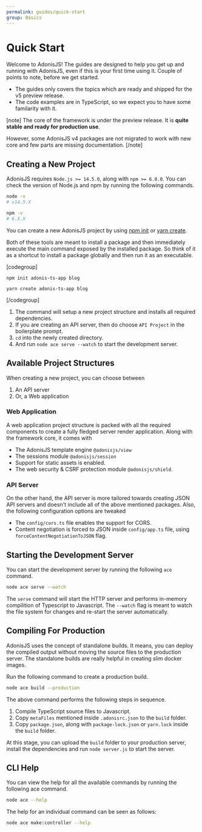 ```yaml
---
permalink: guides/quick-start
group: Basics
---
```


# Quick Start
Welcome to AdonisJS! The guides are designed to help you get up and running with AdonisJS, even if this is your first time using it. Couple of points to note, before we get started.

- The guides only covers the topics which are ready and shipped for the v5 preview release.
- The code examples are in TypeScript, so we expect you to have some familarity with it.

[note]
The core of the framework is under the preview release. It is **quite stable and ready for production use**.

However, some AdonisJS v4 packages are not migrated to work with new core and few parts are missing documentation.
[/note]

## Creating a New Project
AdonisJS requires `Node.js >= 14.5.0`, along with `npm >= 6.0.0`. You can check the version of Node.js and npm by running the following commands.

```sh
node -v
# v14.5.X

npm -v
# 6.X.X
```

You can create a new AdonisJS project by using [npm init](https://docs.npmjs.com/cli/init) or [yarn create](https://classic.yarnpkg.com/en/docs/cli/create/). 

Both of these tools are meant to install a package and then immediately execute the main command exposed by the installed package. So think of it as a shortcut to install a package globally and then run it as an executable.

[codegroup]
```sh{}{npm}
npm init adonis-ts-app blog
```

```sh{}{yarn}
yarn create adonis-ts-app blog
```
[/codegroup]

1. The command will setup a new project structure and installs all required dependencies.
2. If you are creating an API server, then do choose `API Project` in the boilerplate prompt.
3. `cd` into the newly created directory.
4. And run `node ace serve --watch` to start the development server.

## Available Project Structures
When creating a new project, you can choose between

1. An API server
2. Or, a Web application

### Web Application

A web application project structure is packed with all the required components to create a fully fledged server render application. Along with the framework core, it comes with

- The AdonisJS template engine `@adonisjs/view`
- The sessions module `@adonisjs/session`
- Support for static assets is enabled.
- The web security & CSRF protection module `@adonisjs/shield`.

### API Server

On the other hand, the API server is more tailored towards creating JSON API servers and doesn't include all of the above mentioned packages. Also, the following configuration options are tweaked

- The `config/cors.ts` file enables the support for CORS.
- Content negotiation is forced to JSON inside `config/app.ts` file, using `forceContentNegotiationToJSON` flag.

## Starting the Development Server
You can start the development server by running the following `ace` command.

```sh
node ace serve --watch
```

The `serve` command will start the HTTP server and performs in-memory compilition of Typescript to Javascript. The `--watch` flag is meant to watch the file system for changes and re-start the server automatically.

## Compiling For Production
AdonisJS uses the concept of standalone builds. It means, you can deploy the compiled output without moving the source files to the production server. The standalone builds are really helpful in creating slim docker images.

Run the following command to create a production build.

```sh
node ace build --production
```

The above command performs the following steps in sequence.

1. Compile TypeScript source files to Javascript.
2. Copy `metaFiles` mentioned inside `.adonisrc.json` to the `build` folder.
3. Copy `package.json`, along with `package-lock.json` or `yarn.lock` inside the `build` folder.

At this stage, you can upload the `build` folder to your production server, install the dependencies and run `node server.js` to start the server.

## CLI Help
You can view the help for all the available commands by running the following ace command.

```sh
node ace --help
```

The help for an individual command can be seen as follows:

```sh
node ace make:controller --help
```

